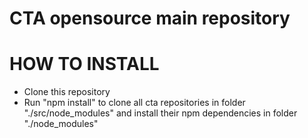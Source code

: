 CTA opensource main repository
==============================

# HOW TO INSTALL
* Clone this repository
* Run "npm install" to clone all cta repositories in folder "./src/node_modules" and install their npm dependencies in folder "./node_modules"
